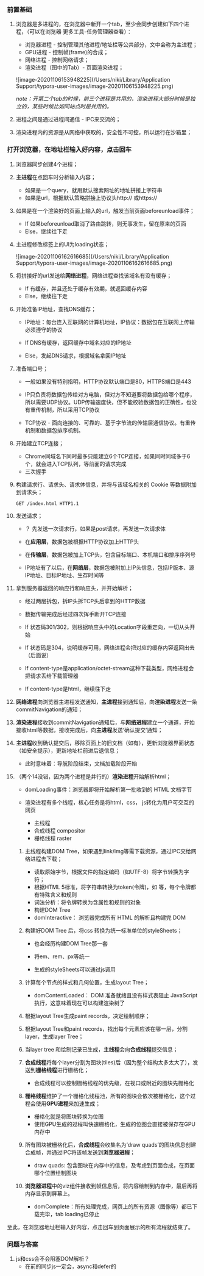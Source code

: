 ### 前置基础

1. 浏览器是多进程的，在浏览器中新开一个tab，至少会同步创建如下四个进程，（可以在浏览器 更多工具-任务管理器查看）：

   - 浏览器进程 - 控制管理其他进程/地址栏等公共部分，文中会称为主进程；
   - GPU进程 - 控制帧(frame)的合成；
   - 网络进程 - 控制网络请求；
   - 渲染进程（图中的Tab）- 页面渲染进程；

   ![image-20201106153948225](/Users/niki/Library/Application Support/typora-user-images/image-20201106153948225.png)

   *note：开第二个tab的时候，前三个进程是共用的，渲染进程大部分时候是独立的，某些时候比如同站点时是共用的。*

2. 进程之间是通过进程间通信 - IPC来交流的；
3. 渲染进程内的资源是从网络中获取的，安全性不可控，所以运行在沙箱里；



### 打开浏览器，在地址栏输入好内容，点击回车

1. 浏览器同步创建4个进程；

2. **主进程**在点回车时分析输入内容；

   - 如果是一个query，就用默认搜索网址的地址拼接上字符串
   - 如果是url，根据默认策略拼接上协议头http:// 或https://

3. 如果是在一个渲染好的页面上输入的url，触发当前页面beforeunload事件；

   - If 如果beforeunload取消了路由跳转，则无事发生，留在原来的页面
   - Else，继续往下走

4. 主进程修改标签上的UI为loading状态；

   ![image-20201106162616685](/Users/niki/Library/Application Support/typora-user-images/image-20201106162616685.png)

5. 将拼接好的url发送给**网络进程**，网络进程查找该域名有没有缓存；

   - If 有缓存，并且还处于缓存有效期，就返回缓存内容
   - Else，继续往下走

6. 开始准备IP地址，查找DNS缓存；

   - IP地址：每台连入互联网的计算机地址，IP协议：数据包在互联网上传输必须遵守的协议

   - If DNS有缓存，返回缓存中域名对应的IP地址
   - Else，发起DNS请求，根据域名拿回IP地址

7. 准备端口号；

   -  一般如果没有特别指明，HTTP协议默认端口是80，HTTPS端口是443

   - IP只负责将数据包传给对方电脑，但对方不知道要将数据包给哪个程序，所以需要UDP协议。UDP传输速度快，但不能校验数据包的正确性，也没有重传机制，所以采用TCP协议
   - TCP协议 - 面向连接的、可靠的、基于字节流的传输层通信协议。有重传机制和数据包排序机制。

8. 开始建立TCP连接；

   - Chrome同域名下同时最多只能建立6个TCP连接，如果同时同域多于6个，就会进入TCP队列，等前面的请求完成
   - 三次握手

9. 构建请求行、请求头、请求体信息，并将与该域名相关的 Cookie 等数据附加到请求头；

   ``` 
   GET /index.html HTTP1.1
   ```

10. 发送请求；

    - ？ 先发送一次请求行，如果是post请求，再发送一次请求体

    - 在**应用层**，数据包被根据HTTP协议加上HTTP头
    - 在**传输层**，数据包被加上TCP头，包含目标端口、本机端口和排序序列号
    - IP地址有了以后，在**网络层**，数据包被附加上IP头信息，包括IP版本、源IP地址、目标IP地址、生存时间等

11. 拿到服务器返回的响应行和响应头，并开始解析；

    - 经过两层拆包，拆IP头拆TCP头后拿到的HTTP数据
    - 数据传输完成后经过四次挥手断开TCP连接

    - If 状态码301/302，则根据响应头中的Location字段重定向，一切从头开始
    - If 状态码是304，说明缓存可用，网络进程会把对应的缓存内容返回出去（后面说）
    - If content-type是application/octet-stream这种下载类型，网络进程会把请求丢给下载管理器
    - If content-type是html，继续往下走

12. **网络进程**向浏览器主进程发送通知，**主进程**接到通知后，向**渲染进程**发送一条commitNavigation的通知；

13. **渲染进程**接收到commitNavigation通知后，与**网络进程**建立一个通道，开始接收html等数据，接收完成后，向**主进程**发送‘确认提交’通知；

14. **主进程**收到确认提交后，移除页面上的旧文档（如有），更新浏览器界面状态（如安全提示），更新地址栏前进后退信息；

    - 此时意味着：导航阶段结束，文档加载阶段开始

14. （两个14没错，因为两个进程是并行的）**渲染进程**开始解析html；

    - domLoading事件：浏览器即将开始解析第一批收到的 HTML 文档字节

    - 渲染进程有多个线程，核心任务是将html，css， js转化为用户可交互的网页
      - 主线程
      - 合成线程 compositor
      - 栅格线程 raster

    1. 主线程构建DOM Tree，如果遇到link/img等需下载资源，通过IPC交给网络进程去下载；

       - 读取原始字节，根据文件的指定编码（如UTF-8）将字节转换为字符；
       - 根据HTML 5标准，将字符串转换为token(令牌)，如<html> <body>等，每个令牌都有特殊含义和规则
       - 词法分析：将令牌转换为含属性和规则的对象
       - 构建DOM Tree
       - domInteractive： 浏览器完成所有 HTML 的解析且构建完 DOM 

    2. 构建好DOM Tree 后，将css 转换为统一标准单位的styleSheets；

       - 也会经历构建DOM Tree那一套

       - 将em、rem、px等统一
       - 生成的styleSheets可以通过js调用

    3. 计算每个节点的样式和几何位置，生成layout Tree；

       - domContentLoaded： DOM 准备就绪且没有样式表阻止 JavaScript 执行，这意味着现在可以构建渲染树了

    4. 根据layout Tree生成paint records，决定绘制顺序；

    5. 根据layout Tree和paint records，找出每个元素应该在哪一层，分割layer，生成layer Tree；

    6. 当layer tree 和绘制记录已生成，**主线程**会向**合成线程**提交信息；

    7. **合成线程**将每个layer分割为图块(tiles)后（因为整个结构太多太大了），发送到**栅格线程**进行栅格化；

       - 合成线程可以控制栅格线程的优先级，在视口或附近的图块先栅格化

    8. **栅格线程**维护了一个栅格化线程池，所有的图块会依次被栅格化，这个过程会使用**GPU进程**来加速生成；

       - 栅格化就是将图块转换为位图
       - 使用GPU生成的过程叫快速栅格化，生成的位图会直接被保存在GPU内存中

    9. 所有图块被栅格化后，**合成线程**会收集名为‘draw quads’的图块信息创建合成帧，并通过IPC将该帧发送到**浏览器进程**；

       - draw quads: 包含图块在内存中的信息，及考虑到页面合成，在页面哪个位置绘制图块

    10. **浏览器进程**中的viz组件接收到帧信息后，将内容绘制到内存中，最后再将内存显示到屏幕上。

        - domComplete：所有处理完成，网页上的所有资源（图像等）都已下载完毕，tab loading已停止



至此，在浏览器地址栏输入好内容，点击回车到页面展示的所有流程就结束了。



### 问题与答案

1. js和css会不会阻塞DOM解析？
   - 在<body>前的同步js一定会，async和defer的<script>不会；因为js可能会修改DOM节点，为了不浪费构建事件，会等同步js执行完。
   - 一般css不会，但如果同步js在执行时，访问了某元素的css样式，就会去下载css资源，这时会阻塞。
2. css会不会阻塞页面渲染
   - 会。构建好DOM Tree后构建CSSOM，二者合到一起形成布局树后才会生成绘制记录，继而渲染页面。
3. DOM树和渲染树节点一一对应吗？
   - 不是。被css display none的节点，只存在DOM树中，不存在渲染树中；有content的伪元素，只存在渲染树中，不存在DOM树里。
4. 真正的白屏时间，是从什么时间点开始到什么时间点结束？
   - 从渲染进程接收完html发送‘确认提交’给主进程开始，到合成线程将图块信息合成帧并发送到浏览器进程，浏览器进程绘制到内存，在显示到屏幕上结束。
5. 关键渲染路径（CRP）是什么，如何优化？
   - 从收到 HTML、CSS 和 JavaScript 字节到构建渲染树的中间步骤
   - 怎么优化就三个思路
     - 减少请求的资源数量（async，defer，代码分割）
     - 减小请求资源的大小（压缩，代码分割）
     - 缩短路径长度（减少重排重绘）
6. passive：true为什么会让浏览器滚动更流畅？
   - 太长了，单独写吧





### 参考资料

https://developers.google.com/web/updates/2018/09/inside-browser-part1

https://developers.google.com/web/fundamentals/performance/critical-rendering-path/constructing-the-object-model

https://time.geekbang.org/column/intro/216
